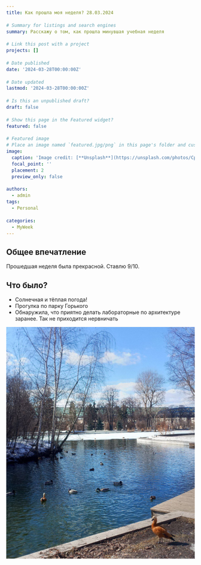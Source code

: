 ```yaml
---
title: Как прошла моя неделя? 28.03.2024

# Summary for listings and search engines
summary: Расскажу о том, как прошла минувшая учебная неделя

# Link this post with a project
projects: []

# Date published
date: '2024-03-28T00:00:00Z'

# Date updated
lastmod: '2024-03-28T00:00:00Z'

# Is this an unpublished draft?
draft: false

# Show this page in the Featured widget?
featured: false

# Featured image
# Place an image named `featured.jpg/png` in this page's folder and customize its options here.
image:
  caption: 'Image credit: [**Unsplash**](https://unsplash.com/photos/CpkOjOcXdUY)'
  focal_point: ''
  placement: 2
  preview_only: false

authors:
  - admin
tags:
  - Personal

categories:
  - MyWeek
---
```


## Общее впечатление

Прошедшая неделя была прекрасной. Ставлю 9/10.

## Что было?

- Солнечная и тёплая погода!
- Прогулка по парку Горького
- Обнаружила, что приятно делать лабораторные по архитектуре заранее. Так не приходится нервничать

![ducks](ducks)


